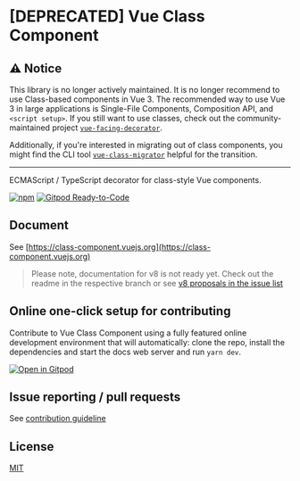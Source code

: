 # [DEPRECATED] Vue Class Component


## ⚠️ Notice

This library is no longer actively maintained. It is no longer recommend to use Class-based components in Vue 3. The recommended way to use Vue 3 in large applications is Single-File Components, Composition API, and `<script setup>`. If you still want to use classes, check out the community-maintained project [`vue-facing-decorator`](https://facing-dev.github.io/vue-facing-decorator/#/).

Additionally, if you're interested in migrating out of class components, you might find the CLI tool [`vue-class-migrator`](https://github.com/getyourguide/vue-class-migrator) helpful for the transition.

---

ECMAScript / TypeScript decorator for class-style Vue components.

[![npm](https://img.shields.io/npm/v/vue-class-component.svg)](https://www.npmjs.com/package/vue-class-component) [![Gitpod Ready-to-Code](https://img.shields.io/badge/Gitpod-Ready--to--Code-blue?logo=gitpod)](https://gitpod.io/#https://github.com/vuejs/vue-class-component)

## Document

See [https://class-component.vuejs.org](https://class-component.vuejs.org)

> Please note, documentation for v8 is not ready yet. Check out the readme in the respective branch or see [v8 proposals in the issue list](https://github.com/vuejs/vue-class-component/issues?q=is%3Aopen+is%3Aissue+label%3Av8)

## Online one-click setup for contributing

Contribute to Vue Class Component using a fully featured online development environment that will automatically: clone the repo, install the dependencies and start the docs web server and run `yarn dev`.

[![Open in Gitpod](https://gitpod.io/button/open-in-gitpod.svg)](https://gitpod.io/from-referrer/)

## Issue reporting / pull requests

See [contribution guideline](./.github/CONTRIBUTING.md)

## License

[MIT](http://opensource.org/licenses/MIT)
